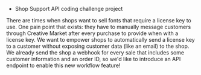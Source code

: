 * Shop​ ​Support​ ​API coding challenge project

There are times when shops want to sell fonts that require a license key to use. One pain point that
exists: they have to manually message customers through Creative Market after every purchase to
provide when with a license key.
We want to empower shops to automatically send a license key to a customer without exposing
customer data (like an email) to the shop. We already send the shop a webhook for every sale that
includes some customer information and an order ID, so we'd like to introduce an API endpoint to
enable this new workflow feature!
